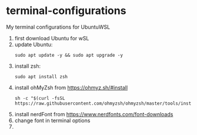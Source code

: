 # terminal-configurations
My terminal configurations for UbuntuWSL 

1. first download Ubuntu for wSL
2. update Ubuntu:
    ```
   sudo apt update -y && sudo apt upgrade -y
    ```
3. install zsh:
   ```
   sudo apt install zsh
   ```
4. install ohMyZsh from https://ohmyz.sh/#install
   ```
   sh -c "$(curl -fsSL https://raw.githubusercontent.com/ohmyzsh/ohmyzsh/master/tools/install.sh)"
   ```
5. install nerdFont from https://www.nerdfonts.com/font-downloads
6. change font in terminal options
7. 
